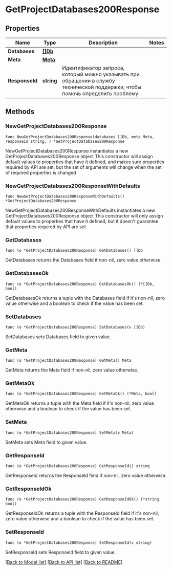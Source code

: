 # GetProjectDatabases200Response

## Properties

Name | Type | Description | Notes
------------ | ------------- | ------------- | -------------
**Databases** | [**[]Db**](Db.md) |  | 
**Meta** | [**Meta**](Meta.md) |  | 
**ResponseId** | **string** | Идентификатор запроса, который можно указывать при обращении в службу технической поддержки, чтобы помочь определить проблему. | 

## Methods

### NewGetProjectDatabases200Response

`func NewGetProjectDatabases200Response(databases []Db, meta Meta, responseId string, ) *GetProjectDatabases200Response`

NewGetProjectDatabases200Response instantiates a new GetProjectDatabases200Response object
This constructor will assign default values to properties that have it defined,
and makes sure properties required by API are set, but the set of arguments
will change when the set of required properties is changed

### NewGetProjectDatabases200ResponseWithDefaults

`func NewGetProjectDatabases200ResponseWithDefaults() *GetProjectDatabases200Response`

NewGetProjectDatabases200ResponseWithDefaults instantiates a new GetProjectDatabases200Response object
This constructor will only assign default values to properties that have it defined,
but it doesn't guarantee that properties required by API are set

### GetDatabases

`func (o *GetProjectDatabases200Response) GetDatabases() []Db`

GetDatabases returns the Databases field if non-nil, zero value otherwise.

### GetDatabasesOk

`func (o *GetProjectDatabases200Response) GetDatabasesOk() (*[]Db, bool)`

GetDatabasesOk returns a tuple with the Databases field if it's non-nil, zero value otherwise
and a boolean to check if the value has been set.

### SetDatabases

`func (o *GetProjectDatabases200Response) SetDatabases(v []Db)`

SetDatabases sets Databases field to given value.


### GetMeta

`func (o *GetProjectDatabases200Response) GetMeta() Meta`

GetMeta returns the Meta field if non-nil, zero value otherwise.

### GetMetaOk

`func (o *GetProjectDatabases200Response) GetMetaOk() (*Meta, bool)`

GetMetaOk returns a tuple with the Meta field if it's non-nil, zero value otherwise
and a boolean to check if the value has been set.

### SetMeta

`func (o *GetProjectDatabases200Response) SetMeta(v Meta)`

SetMeta sets Meta field to given value.


### GetResponseId

`func (o *GetProjectDatabases200Response) GetResponseId() string`

GetResponseId returns the ResponseId field if non-nil, zero value otherwise.

### GetResponseIdOk

`func (o *GetProjectDatabases200Response) GetResponseIdOk() (*string, bool)`

GetResponseIdOk returns a tuple with the ResponseId field if it's non-nil, zero value otherwise
and a boolean to check if the value has been set.

### SetResponseId

`func (o *GetProjectDatabases200Response) SetResponseId(v string)`

SetResponseId sets ResponseId field to given value.



[[Back to Model list]](../README.md#documentation-for-models) [[Back to API list]](../README.md#documentation-for-api-endpoints) [[Back to README]](../README.md)


